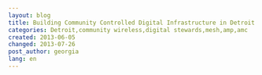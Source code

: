 ```yaml
---
layout: blog
title: Building Community Controlled Digital Infrastructure in Detroit
categories: Detroit,community wireless,digital stewards,mesh,amp,amc
created: 2013-06-05
changed: 2013-07-26
post_author: georgia
lang: en
---
```

 

